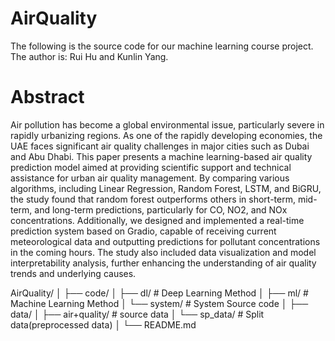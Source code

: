 # AirQuality
The following is the source code for our machine learning course project. The author is: Rui Hu and Kunlin Yang.

# Abstract
Air pollution has become a global environmental issue, particularly severe in rapidly urbanizing regions. As one of the rapidly developing economies, the UAE faces significant air quality challenges in major cities such as Dubai and Abu Dhabi. This paper presents a machine learning-based air quality prediction model aimed at providing scientific support and technical assistance for urban air quality management. By comparing various algorithms, including Linear Regression, Random Forest, LSTM, and BiGRU, the study found that random forest outperforms others in short-term, mid-term, and long-term predictions, particularly for CO, NO2, and NOx concentrations. Additionally, we designed and implemented a real-time prediction system based on Gradio, capable of receiving current meteorological data and outputting predictions for pollutant concentrations in the coming hours. The study also included data visualization and model interpretability analysis, further enhancing the understanding of air quality trends and underlying causes.

AirQuality/
│
├── code/
│   ├── dl/                # Deep Learning Method
│   ├── ml/                # Machine Learning Method
│   └── system/            # System Source code
│
├── data/
│   ├── air+quality/       # source data
│   └── sp_data/           # Split data(preprocessed data)
│
└──  README.md             
